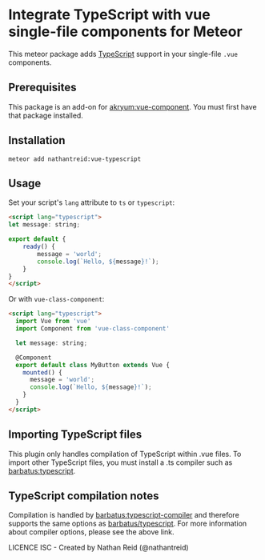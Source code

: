 # Integrate TypeScript with vue single-file components for Meteor

This meteor package adds [TypeScript](https://www.typescriptlang.org/) support in your single-file `.vue` components.

## Prerequisites
This package is an add-on for [akryum:vue-component](https://github.com/Akryum/vue-meteor). You must first have that package installed.

## Installation

    meteor add nathantreid:vue-typescript


## Usage

Set your script's `lang` attribute to `ts` or `typescript`:
```html
<script lang="typescript">
let message: string;

export default {
    ready() {
        message = 'world';
        console.log(`Hello, ${message}!`);
    }
}
</script>
```

Or with `vue-class-component`:
```html
<script lang="typescript">
  import Vue from 'vue'
  import Component from 'vue-class-component'

  let message: string;

  @Component
  export default class MyButton extends Vue {
    mounted() {
      message = 'world';
      console.log(`Hello, ${message}!`);
    }
  }
</script>
```

## Importing TypeScript files
This plugin only handles compilation of TypeScript within .vue files. To import other TypeScript files, you must install a .ts compiler such as [barbatus:typescript](https://github.com/barbatus/typescript).

## TypeScript compilation notes
Compilation is handled by [barbatus:typescript-compiler](https://github.com/barbatus/typescript-compiler) and therefore supports the same options as [barbatus/typescript](https://github.com/barbatus/typescript).
For more information about compiler options, please see the above link.


LICENCE ISC - Created by Nathan Reid (@nathantreid)
